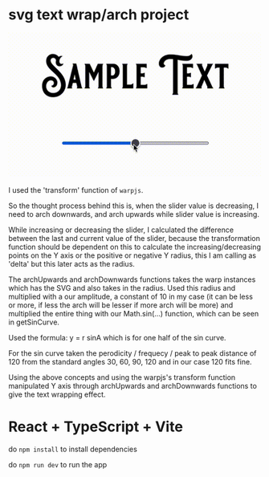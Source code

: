 # svg text wrap/arch project

![svg arch GIF](public/ArchAnimated.gif)

I used the 'transform' function of `warpjs`.

So the thought process behind this is, when the slider value is decreasing, I need to arch downwards, and arch upwards while slider
value is increasing.

While increasing or decreasing the slider, I calculated the difference between the last and current value of the slider, because the transformation function should be dependent on this to calculate the increasing/decreasing points on the Y axis or the positive or negative Y radius, this I am calling as 'delta' but this later acts as the radius.

The archUpwards and archDownwards functions takes the warp instances which has the SVG and also takes in the radius.
Used this radius and multiplied with a our amplitude, a constant of 10 in my case (it can be less or more, if less the arch will be lesser if more arch will be more) and multiplied the entire thing with our Math.sin(...) function, which can be seen in getSinCurve.

Used the formula: y = r sinA which is for one half of the sin curve.

For the sin curve taken the perodicity / frequecy / peak to peak distance of 120 from the standard angles 30, 60, 90, 120 and in our case 120 fits fine.

Using the above concepts and using the warpjs's transform function manipulated Y axis through archUpwards and archDownwards functions to give the text wrapping effect.

# React + TypeScript + Vite

do `npm install` to install dependencies

do `npm run dev` to run the app
